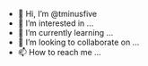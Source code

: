 - 👋 Hi, I’m @tminusfive
- 👀 I’m interested in ...
- 🌱 I’m currently learning ...
- 💞️ I’m looking to collaborate on ...
- 📫 How to reach me ...

<!---
tminusfive/tminusfive is a ✨ special ✨ repository because its `README.md` (this file) appears on your GitHub profile.
You can click the Preview link to take a look at your changes.
--->
